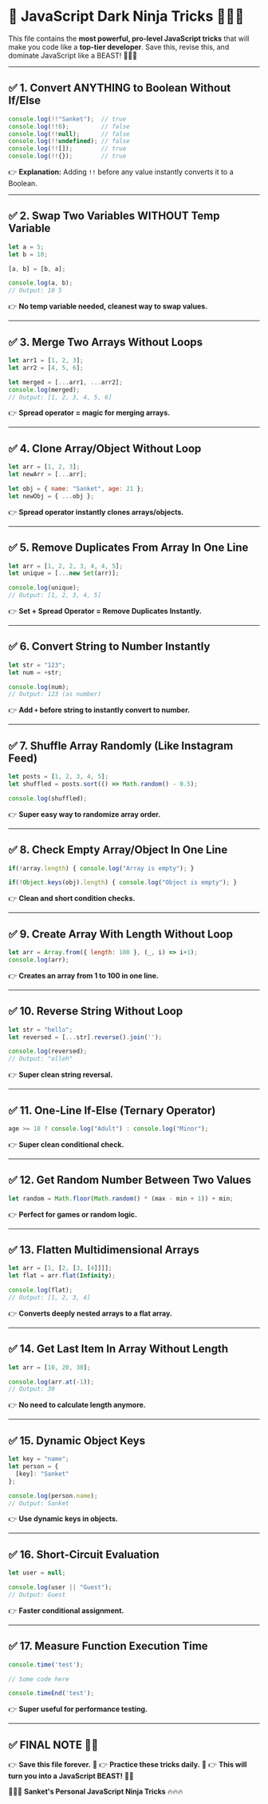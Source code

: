 # 🚀 JavaScript Dark Ninja Tricks 💯🥷🔥

This file contains the **most powerful, pro-level JavaScript tricks** that will make you code like a **top-tier developer**. Save this, revise this, and dominate JavaScript like a BEAST! 💯🔥😎

---

## ✅ 1. Convert ANYTHING to Boolean Without If/Else

```js
console.log(!!"Sanket");  // true
console.log(!!0);         // false
console.log(!!null);      // false
console.log(!!undefined); // false
console.log(!![]);        // true
console.log(!!{});        // true
```

👉 **Explanation:** Adding `!!` before any value instantly converts it to a Boolean.

---

## ✅ 2. Swap Two Variables WITHOUT Temp Variable

```js
let a = 5;
let b = 10;

[a, b] = [b, a];

console.log(a, b);
// Output: 10 5
```

👉 **No temp variable needed, cleanest way to swap values.**

---

## ✅ 3. Merge Two Arrays Without Loops

```js
let arr1 = [1, 2, 3];
let arr2 = [4, 5, 6];

let merged = [...arr1, ...arr2];
console.log(merged);
// Output: [1, 2, 3, 4, 5, 6]
```

👉 **Spread operator = magic for merging arrays.**

---

## ✅ 4. Clone Array/Object Without Loop

```js
let arr = [1, 2, 3];
let newArr = [...arr];

let obj = { name: "Sanket", age: 21 };
let newObj = { ...obj };
```

👉 **Spread operator instantly clones arrays/objects.**

---

## ✅ 5. Remove Duplicates From Array In One Line

```js
let arr = [1, 2, 2, 3, 4, 4, 5];
let unique = [...new Set(arr)];

console.log(unique);
// Output: [1, 2, 3, 4, 5]
```

👉 **Set + Spread Operator = Remove Duplicates Instantly.**

---

## ✅ 6. Convert String to Number Instantly

```js
let str = "123";
let num = +str;

console.log(num);
// Output: 123 (as number)
```

👉 **Add `+` before string to instantly convert to number.**

---

## ✅ 7. Shuffle Array Randomly (Like Instagram Feed)

```js
let posts = [1, 2, 3, 4, 5];
let shuffled = posts.sort(() => Math.random() - 0.5);

console.log(shuffled);
```

👉 **Super easy way to randomize array order.**

---

## ✅ 8. Check Empty Array/Object In One Line

```js
if(!array.length) { console.log("Array is empty"); }

if(!Object.keys(obj).length) { console.log("Object is empty"); }
```

👉 **Clean and short condition checks.**

---

## ✅ 9. Create Array With Length Without Loop

```js
let arr = Array.from({ length: 100 }, (_, i) => i+1);
console.log(arr);
```

👉 **Creates an array from 1 to 100 in one line.**

---

## ✅ 10. Reverse String Without Loop

```js
let str = "hello";
let reversed = [...str].reverse().join('');

console.log(reversed);
// Output: "olleh"
```

👉 **Super clean string reversal.**

---

## ✅ 11. One-Line If-Else (Ternary Operator)

```js
age >= 18 ? console.log("Adult") : console.log("Minor");
```

👉 **Super clean conditional check.**

---

## ✅ 12. Get Random Number Between Two Values

```js
let random = Math.floor(Math.random() * (max - min + 1)) + min;
```

👉 **Perfect for games or random logic.**

---

## ✅ 13. Flatten Multidimensional Arrays

```js
let arr = [1, [2, [3, [4]]]];
let flat = arr.flat(Infinity);

console.log(flat);
// Output: [1, 2, 3, 4]
```

👉 **Converts deeply nested arrays to a flat array.**

---

## ✅ 14. Get Last Item In Array Without Length

```js
let arr = [10, 20, 30];

console.log(arr.at(-1));
// Output: 30
```

👉 **No need to calculate length anymore.**

---

## ✅ 15. Dynamic Object Keys

```js
let key = "name";
let person = {
  [key]: "Sanket"
};

console.log(person.name);
// Output: Sanket
```

👉 **Use dynamic keys in objects.**

---

## ✅ 16. Short-Circuit Evaluation

```js
let user = null;

console.log(user || "Guest");
// Output: Guest
```

👉 **Faster conditional assignment.**

---

## ✅ 17. Measure Function Execution Time

```js
console.time('test');

// Some code here

console.timeEnd('test');
```

👉 **Super useful for performance testing.**

---

## ✅ FINAL NOTE 💯🔥

👉 **Save this file forever.** 🚀
👉 **Practice these tricks daily.** 💯
👉 **This will turn you into a JavaScript BEAST!** 🥷💥

🚀😎💯 **Sanket's Personal JavaScript Ninja Tricks** 🔥🔥🔥

